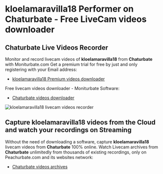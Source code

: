 # kloelamaravilla18 Performer on Chaturbate - Free LiveCam videos downloader

## Chaturbate Live Videos Recorder

Monitor and record livecam videos of **kloelamaravilla18** from **Chaturbate** with Moniturbate.com
Get a premium trial for free by just and only registering with your Email address:
* [kloelamaravilla18 Premium videos downloader](https://moniturbate.com/request-demo-licence-key.html)

Free livecam videos downloader - Moniturbate Software:
* [Chaturbate videos downloader](https://moniturbate.com/moniturbate-download-software.html)

![kloelamaravilla18 livecam videos recorder](https://peachurnet.com/templates/moniturbate-software.png)


## Capture kloelamaravilla18 videos from the Cloud and watch your recordings on Streaming

Without the need of downloading a software, capture **kloelamaravilla18** livecam videos from **Chaturbate** 100% online.
Watch Livecam archives from **Chaturbate** unlimitedly from thousands of existing recordings, only on Peachurbate.com and its websites network:
* [Chaturbate videos archives](https://peachurnet.com/)